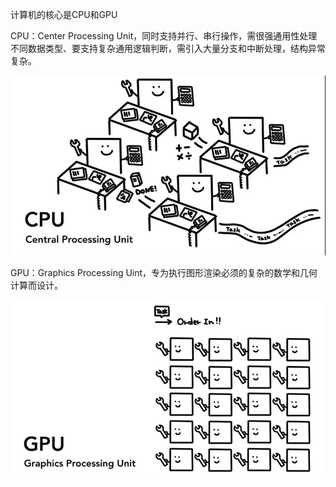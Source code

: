 计算机的核心是CPU和GPU

CPU：Center Processing Unit，同时支持并行、串行操作，需很强通用性处理不同数据类型、要支持复杂通用逻辑判断，需引入大量分支和中断处理，结构异常复杂。

![CPU——IAMGE](./images/cpu.png)

GPU：Graphics Processing Uint，专为执行图形渲染必须的复杂的数学和几何计算而设计。


![GPU——IAMGE](./images/gpu.png)